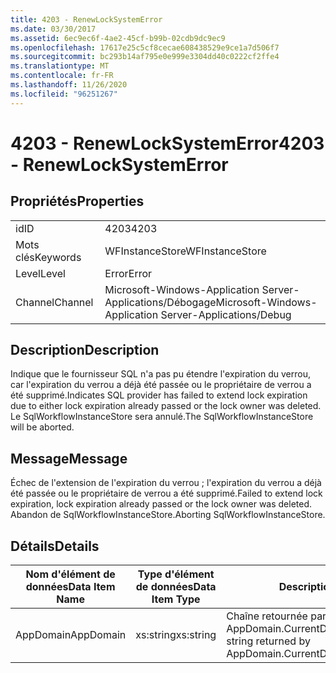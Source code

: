 ```yaml
---
title: 4203 - RenewLockSystemError
ms.date: 03/30/2017
ms.assetid: 6ec9ec6f-4ae2-45cf-b99b-02cdb9dc9ec9
ms.openlocfilehash: 17617e25c5cf8cecae608438529e9ce1a7d506f7
ms.sourcegitcommit: bc293b14af795e0e999e3304dd40c0222cf2ffe4
ms.translationtype: MT
ms.contentlocale: fr-FR
ms.lasthandoff: 11/26/2020
ms.locfileid: "96251267"
---
```

# <a name="4203---renewlocksystemerror"></a><span data-ttu-id="f4f96-102">4203 - RenewLockSystemError</span><span class="sxs-lookup"><span data-stu-id="f4f96-102">4203 - RenewLockSystemError</span></span>

## <a name="properties"></a><span data-ttu-id="f4f96-103">Propriétés</span><span class="sxs-lookup"><span data-stu-id="f4f96-103">Properties</span></span>  
  
|||  
|-|-|  
|<span data-ttu-id="f4f96-104">id</span><span class="sxs-lookup"><span data-stu-id="f4f96-104">ID</span></span>|<span data-ttu-id="f4f96-105">4203</span><span class="sxs-lookup"><span data-stu-id="f4f96-105">4203</span></span>|  
|<span data-ttu-id="f4f96-106">Mots clés</span><span class="sxs-lookup"><span data-stu-id="f4f96-106">Keywords</span></span>|<span data-ttu-id="f4f96-107">WFInstanceStore</span><span class="sxs-lookup"><span data-stu-id="f4f96-107">WFInstanceStore</span></span>|  
|<span data-ttu-id="f4f96-108">Level</span><span class="sxs-lookup"><span data-stu-id="f4f96-108">Level</span></span>|<span data-ttu-id="f4f96-109">Error</span><span class="sxs-lookup"><span data-stu-id="f4f96-109">Error</span></span>|  
|<span data-ttu-id="f4f96-110">Channel</span><span class="sxs-lookup"><span data-stu-id="f4f96-110">Channel</span></span>|<span data-ttu-id="f4f96-111">Microsoft-Windows-Application Server-Applications/Débogage</span><span class="sxs-lookup"><span data-stu-id="f4f96-111">Microsoft-Windows-Application Server-Applications/Debug</span></span>|  
  
## <a name="description"></a><span data-ttu-id="f4f96-112">Description</span><span class="sxs-lookup"><span data-stu-id="f4f96-112">Description</span></span>  

 <span data-ttu-id="f4f96-113">Indique que le fournisseur SQL n'a pas pu étendre l'expiration du verrou, car l'expiration du verrou a déjà été passée ou le propriétaire de verrou a été supprimé.</span><span class="sxs-lookup"><span data-stu-id="f4f96-113">Indicates SQL provider has failed to extend lock expiration due to either lock expiration already passed or the lock owner was deleted.</span></span> <span data-ttu-id="f4f96-114">Le SqlWorkflowInstanceStore sera annulé.</span><span class="sxs-lookup"><span data-stu-id="f4f96-114">The SqlWorkflowInstanceStore will be aborted.</span></span>  
  
## <a name="message"></a><span data-ttu-id="f4f96-115">Message</span><span class="sxs-lookup"><span data-stu-id="f4f96-115">Message</span></span>  

 <span data-ttu-id="f4f96-116">Échec de l'extension de l'expiration du verrou ; l'expiration du verrou a déjà été passée ou le propriétaire de verrou a été supprimé.</span><span class="sxs-lookup"><span data-stu-id="f4f96-116">Failed to extend lock expiration, lock expiration already passed or the lock owner was deleted.</span></span> <span data-ttu-id="f4f96-117">Abandon de SqlWorkflowInstanceStore.</span><span class="sxs-lookup"><span data-stu-id="f4f96-117">Aborting SqlWorkflowInstanceStore.</span></span>  
  
## <a name="details"></a><span data-ttu-id="f4f96-118">Détails</span><span class="sxs-lookup"><span data-stu-id="f4f96-118">Details</span></span>  
  
|<span data-ttu-id="f4f96-119">Nom d'élément de données</span><span class="sxs-lookup"><span data-stu-id="f4f96-119">Data Item Name</span></span>|<span data-ttu-id="f4f96-120">Type d'élément de données</span><span class="sxs-lookup"><span data-stu-id="f4f96-120">Data Item Type</span></span>|<span data-ttu-id="f4f96-121">Description</span><span class="sxs-lookup"><span data-stu-id="f4f96-121">Description</span></span>|  
|--------------------|--------------------|-----------------|  
|<span data-ttu-id="f4f96-122">AppDomain</span><span class="sxs-lookup"><span data-stu-id="f4f96-122">AppDomain</span></span>|<span data-ttu-id="f4f96-123">xs:string</span><span class="sxs-lookup"><span data-stu-id="f4f96-123">xs:string</span></span>|<span data-ttu-id="f4f96-124">Chaîne retournée par AppDomain.CurrentDomain.FriendlyName.</span><span class="sxs-lookup"><span data-stu-id="f4f96-124">The string returned by AppDomain.CurrentDomain.FriendlyName.</span></span>|
